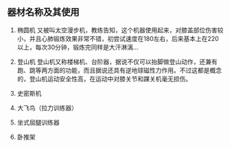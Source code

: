 ## 器材名称及其使用


1. 椭圆机
又被叫太空漫步机，教练告知，这个机器使用起来，对膝盖部位伤害较小，并且心肺锻炼效果非常不错，初尝试速度在180左右，后来基本上在220以上，每次30分钟，锻炼完同样是大汗淋漓...

2. 登山机
登山机又称楼梯机、台阶器，据说不仅可以抬脚做登山动作，还兼有跑、跳等两方面的功能，而且据说还具有逆地球磁性力作用。不过这都是概念的，登山机运动安全性高，在运动中对膝关节和踝关机毫无损伤。

3. 史密斯机

4. 大飞鸟（拉力训练器）

5. 坐式屈腿训练器

6. 卧推架



